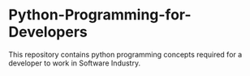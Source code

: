 # Python-Programming-for-Developers
This repository contains python programming concepts required for a developer to work in Software Industry.
